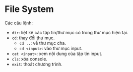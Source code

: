 # File System
Các câu lệnh:
- `dir`: liệt kê các tập tin/thư mục có trong thư mục hiện tại.
- `cd`: thay đổi thư mục.
    - `cd ..`: về thư mục cha.
    - `cd <input>`: vào thư mục input.
- `cat <input>`: xem nội dung của tập tin input.
- `cls`: xóa console.
- `exit`: thoát chương trình.